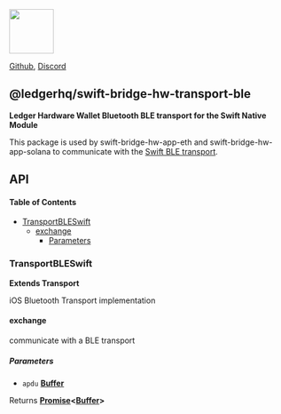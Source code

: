 <img src="https://user-images.githubusercontent.com/3273751/151214602-f5153588-1911-4456-ae65-604d56821b36.png" height="80" />

[Github](https://github.com/LedgerHQ/ledger-live),
[Discord](https://developers.ledger.com/discord/)

## @ledgerhq/swift-bridge-hw-transport-ble

**Ledger Hardware Wallet Bluetooth BLE transport for the Swift Native Module**

This package is used by swift-bridge-hw-app-eth and swift-bridge-hw-app-solana to communicate with the [Swift BLE transport](https://github.com/LedgerHQ/hw-transport-ios-ble).

## API

<!-- Generated by documentation.js. Update this documentation by updating the source code. -->

#### Table of Contents

*   [TransportBLESwift](#transportbleswift)
    *   [exchange](#exchange)
        *   [Parameters](#parameters)

### TransportBLESwift

**Extends Transport**

iOS Bluetooth Transport implementation

#### exchange

communicate with a BLE transport

##### Parameters

*   `apdu` **[Buffer](https://nodejs.org/api/buffer.html)**&#x20;

Returns **[Promise](https://developer.mozilla.org/docs/Web/JavaScript/Reference/Global_Objects/Promise)<[Buffer](https://nodejs.org/api/buffer.html)>**&#x20;
